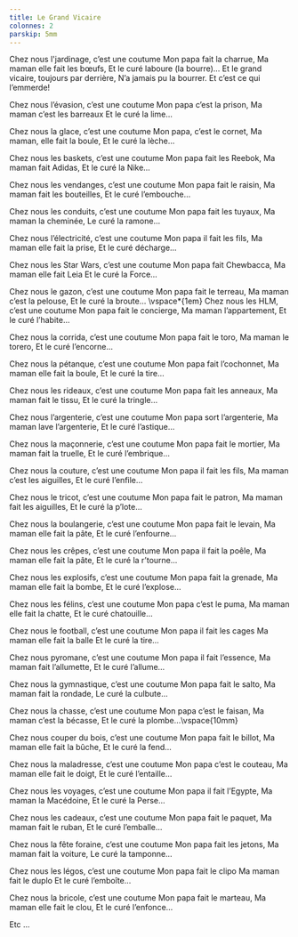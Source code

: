 ```yaml
---
title: Le Grand Vicaire
colonnes: 2
parskip: 5mm
---
```

Chez nous l'jardinage, c’est une coutume
Mon papa fait la charrue,
Ma maman elle fait les bœufs,
Et le curé laboure (la bourre)…
Et le grand vicaire, toujours par derrière,
N’a jamais pu la bourrer. 
Et c’est ce qui l’emmerde!

Chez nous l’évasion, c’est une coutume
Mon papa c’est la prison,
Ma maman c’est les barreaux
Et le curé la lime…

Chez nous la glace, c’est une coutume
Mon papa, c’est le cornet,
Ma maman, elle fait la boule,
Et le curé la lèche…

Chez nous les baskets, c’est une coutume
Mon papa fait les Reebok,
Ma maman fait Adidas,
Et le curé la Nike…

Chez nous les vendanges, c’est une coutume
Mon papa fait le raisin,
Ma maman fait les bouteilles,
Et le curé l’embouche…

Chez nous les conduits, c’est une coutume
Mon papa fait les tuyaux,
Ma maman la cheminée,
Le curé la ramone…

Chez nous l’électricité, c’est une coutume
Mon papa il fait les fils,
Ma maman elle fait la prise,
Et le curé décharge…

Chez nous les Star Wars, c’est une coutume
Mon papa fait Chewbacca,
Ma maman elle fait Leia
Et le curé la Force…

Chez nous le gazon, c’est une coutume
Mon papa fait le terreau,
Ma maman c’est la pelouse,
Et le curé la broute…
\vspace*{1em}
Chez nous les HLM, c’est une coutume
Mon papa fait le concierge,
Ma maman l’appartement,
Et le curé l’habite…

Chez nous la corrida, c’est une coutume
Mon papa fait le toro,
Ma maman le torero,
Et le curé l’encorne...

Chez nous la pétanque, c’est une coutume
Mon papa fait l’cochonnet,
Ma maman elle fait la boule,
Et le curé la tire…

Chez nous les rideaux, c’est une coutume
Mon papa fait les anneaux,
Ma maman fait le tissu,
Et le curé la tringle…

Chez nous l’argenterie, c’est une coutume
Mon papa sort l’argenterie,
Ma maman lave l’argenterie,
Et le curé l’astique…

Chez nous la maçonnerie, c’est une coutume
Mon papa fait le mortier,
Ma maman fait la truelle,
Et le curé l’embrique…

Chez nous la couture, c’est une coutume
Mon papa il fait les fils,
Ma maman c’est les aiguilles,
Et le curé l’enfile…

Chez nous le tricot, c’est une coutume
Mon papa fait le patron,
Ma maman fait les aiguilles,
Et le curé la p’lote…

Chez nous la boulangerie, c’est une coutume
Mon papa fait le levain,
Ma maman elle fait la pâte,
Et le curé l’enfourne…

Chez nous les crêpes, c’est une coutume
Mon papa il fait la poêle,
Ma maman elle fait la pâte,
Et le curé la r’tourne...

Chez nous les explosifs, c’est une coutume
Mon papa fait la grenade,
Ma maman elle fait la bombe,
Et le curé l’explose…

Chez nous les félins, c’est une coutume
Mon papa c’est le puma,
Ma maman elle fait la chatte,
Et le curé chatouille…

Chez nous le football, c’est une coutume
Mon papa il fait les cages
Ma maman elle fait la balle
Et le curé la tire…

Chez nous pyromane, c’est une coutume
Mon papa il fait l’essence,
Ma maman fait l’allumette,
Et le curé l’allume…

Chez nous la gymnastique, c’est une coutume
Mon papa fait le salto,
Ma maman fait la rondade,
Le curé la culbute…

Chez nous la chasse, c’est une coutume
Mon papa c’est le faisan,
Ma maman c’est la bécasse,
Et le curé la plombe…\vspace{10mm}

Chez nous couper du bois, c’est une coutume
Mon papa fait le billot,
Ma maman elle fait la bûche,
Et le curé la fend...

Chez nous la maladresse, c’est une coutume
Mon papa c’est le couteau,
Ma maman elle fait le doigt,
Et le curé l’entaille…

Chez nous les voyages, c’est une coutume
Mon papa il fait l’Egypte,
Ma maman la Macédoine,
Et le curé la Perse…

Chez nous les cadeaux, c’est une coutume
Mon papa fait le paquet,
Ma maman fait le ruban,
Et le curé l’emballe…

Chez nous la fête foraine, c’est une coutume
Mon papa fait les jetons,
Ma maman fait la voiture,
Le curé la tamponne…

Chez nous les légos, c’est une coutume
Mon papa fait le clipo
Ma maman fait le duplo
Et le curé l’emboîte...

Chez nous la bricole, c’est une coutume
Mon papa fait le marteau,
Ma maman elle fait le clou,
Et le curé l’enfonce…

Etc ...